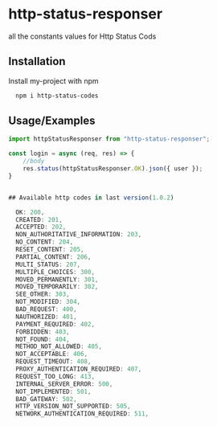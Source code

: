 
# http-status-responser
all the constants values for Http Status Cods




## Installation

Install my-project with npm

```bash
  npm i http-status-codes
```
    
## Usage/Examples

```javascript
import httpStatusResponser from "http-status-responser";

const login = async (req, res) => {
    //body
    res.status(httpStatusResponser.OK).json({ user });
}


## Available http codes in last version(1.0.2)

  OK: 200,
  CREATED: 201,
  ACCEPTED: 202,
  NON_AUTHORITATIVE_INFORMATION: 203,
  NO_CONTENT: 204,
  RESET_CONTENT: 205,
  PARTIAL_CONTENT: 206,
  MULTI_STATUS: 207,
  MULTIPLE_CHOICES: 300,
  MOVED_PERMANENTLY: 301,
  MOVED_TEMPORARILY: 302,
  SEE_OTHER: 303,
  NOT_MODIFIED: 304,
  BAD_REQUEST: 400,
  NAUTHORIZED: 401,
  PAYMENT_REQUIRED: 402,
  FORBIDDEN: 403,
  NOT_FOUND: 404,
  METHOD_NOT_ALLOWED: 405,
  NOT_ACCEPTABLE: 406,
  REQUEST_TIMEOUT: 408,
  PROXY_AUTHENTICATION_REQUIRED: 407,
  REQUEST_TOO_LONG: 413,
  INTERNAL_SERVER_ERROR: 500,
  NOT_IMPLEMENTED: 501,
  BAD_GATEWAY: 502,
  HTTP_VERSION_NOT_SUPPORTED: 505,
  NETWORK_AUTHENTICATION_REQUIRED: 511,


